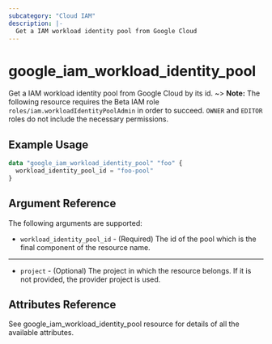 ```yaml
---
subcategory: "Cloud IAM"
description: |-
  Get a IAM workload identity pool from Google Cloud
---
```


# google\_iam\_workload\_identity\_pool

Get a IAM workload identity pool from Google Cloud by its id.
~> **Note:** The following resource requires the Beta IAM role `roles/iam.workloadIdentityPoolAdmin` in order to succeed. `OWNER` and `EDITOR` roles do not include the necessary permissions.
## Example Usage

```tf
data "google_iam_workload_identity_pool" "foo" {
  workload_identity_pool_id = "foo-pool"
}
```

## Argument Reference

The following arguments are supported:

* `workload_identity_pool_id` - (Required) The id of the pool which is the
    final component of the resource name.

- - -

* `project` - (Optional) The project in which the resource belongs. If it
    is not provided, the provider project is used.

## Attributes Reference
See google_iam_workload_identity_pool resource for details of all the available attributes.
